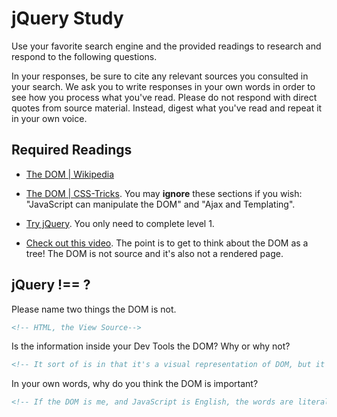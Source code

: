 # jQuery Study

Use your favorite search engine and the provided readings to research and
respond to the following questions.

In your responses, be sure to cite any relevant sources you consulted in your
search. We ask you to write responses in your own words in order to see how you
process what you've read. Please do not respond with direct quotes from source
material. Instead, digest what you've read and repeat it in your own voice.

## Required Readings

-   [The DOM | Wikipedia](https://en.wikipedia.org/wiki/Document_Object_Model)

-   [The DOM | CSS-Tricks](https://css-tricks.com/dom/). You may **ignore**
    these sections if you wish: "JavaScript can manipulate the DOM" and "Ajax
    and Templating".

-   [Try jQuery](http://try.jquery.com/). You only need to complete level 1.

-   [Check out this video](https://www.youtube.com/watch?v=n1cKlKM3jYI). The
point is to get to think about the DOM as a tree! The DOM is not source and
it's also not a rendered page.

## jQuery !== ?

Please name two things the DOM is not.

```md
<!-- HTML, the View Source-->
```

Is the information inside your Dev Tools the DOM? Why or why not?

```md
<!-- It sort of is in that it's a visual representation of DOM, but it looks like HTML. -->
```

In your own words, why do you think the DOM is important?

```md
<!-- If the DOM is me, and JavaScript is English, the words are literally just words, but I'm the thing (person? machine?) that processes the words and acts/reacts accordingly. We can't just have a language because commands don't mean anything unless something can process and use them. -->
```
